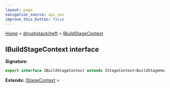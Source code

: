 ```yaml
---
layout: page
navigation_source: api_nav
improve_this_button: false
---
```



[Home](./index.md) &gt; [@rushstack/heft](./heft.md) &gt; [IBuildStageContext](./heft.ibuildstagecontext.md)

## IBuildStageContext interface


<b>Signature:</b>

```typescript
export interface IBuildStageContext extends IStageContext<BuildStageHooks, IBuildStageProperties>
```
<b>Extends:</b> [IStageContext](./heft.istagecontext.md) &gt;
